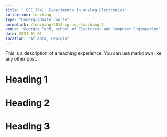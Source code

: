 ```yaml
---
title: " ECE 3741: Experiments in Analog Electronics"
collection: teaching
type: "Undergraduate course"
permalink: /teaching/2014-spring-teaching-1
venue: "Georgia Tech, school of Electrical and Computer Engineering"
date: 2021-01-01
location: "Atlanta, Georgia"
---
```


This is a description of a teaching experience. You can use markdown like any other post.

Heading 1
======

Heading 2
======

Heading 3
======
